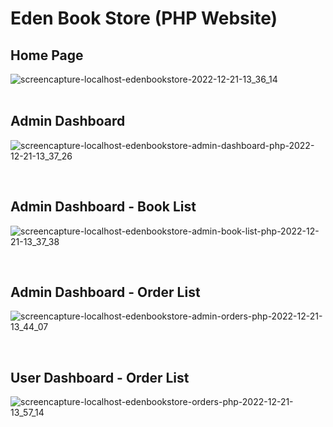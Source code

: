 # Eden Book Store (PHP Website)

## Home Page

![screencapture-localhost-edenbookstore-2022-12-21-13_36_14](https://user-images.githubusercontent.com/61856589/208854358-8aac750f-b1f2-49c3-a557-8c3bbf8c1f76.png)
<br><br>
## Admin Dashboard

![screencapture-localhost-edenbookstore-admin-dashboard-php-2022-12-21-13_37_26](https://user-images.githubusercontent.com/61856589/208855262-6472cb6f-bad8-43e8-953d-602ed2327aec.png)

<br>

## Admin Dashboard - Book List

![screencapture-localhost-edenbookstore-admin-book-list-php-2022-12-21-13_37_38](https://user-images.githubusercontent.com/61856589/208855349-82b14434-b284-47e0-9591-1e09e26c0ff8.png)

<br>

## Admin Dashboard - Order List

![screencapture-localhost-edenbookstore-admin-orders-php-2022-12-21-13_44_07](https://user-images.githubusercontent.com/61856589/208855461-a5c3d213-591b-457b-8298-e7a32df07682.png)

<br>

## User Dashboard - Order List

![screencapture-localhost-edenbookstore-orders-php-2022-12-21-13_57_14](https://user-images.githubusercontent.com/61856589/208856593-524dd55b-9942-4998-a320-1c7280c24426.png)
